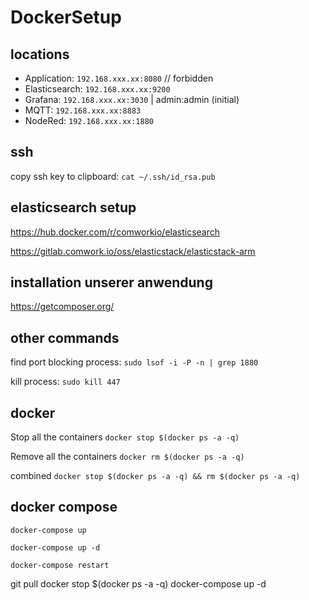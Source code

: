# DockerSetup

## locations
- Application: `192.168.xxx.xx:8080` // forbidden
- Elasticsearch: `192.168.xxx.xx:9200`
- Grafana: `192.168.xxx.xx:3030` | admin:admin (initial)
- MQTT: `192.168.xxx.xx:8883`
- NodeRed: `192.168.xxx.xx:1880`

## ssh
copy ssh key to clipboard: `cat ~/.ssh/id_rsa.pub`


## elasticsearch setup

https://hub.docker.com/r/comworkio/elasticsearch

https://gitlab.comwork.io/oss/elasticstack/elasticstack-arm

## installation unserer anwendung
https://getcomposer.org/


## other commands
find port blocking process: `sudo lsof -i -P -n | grep 1880`

kill process: `sudo kill 447`

## docker
Stop all the containers
`docker stop $(docker ps -a -q)`

Remove all the containers
`docker rm $(docker ps -a -q)`

combined
`docker stop $(docker ps -a -q) && rm $(docker ps -a -q)`


## docker compose

`docker-compose up`

`docker-compose up -d`

`docker-compose restart`

git pull
docker stop $(docker ps -a -q)
docker-compose up -d
